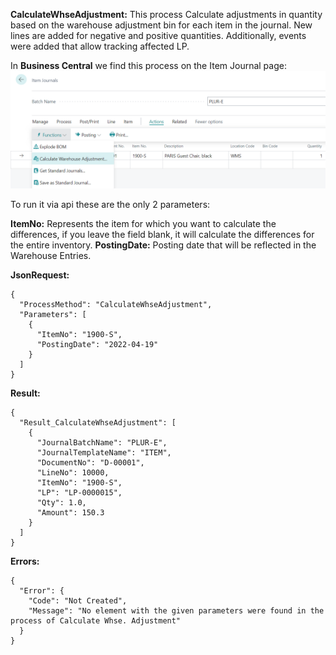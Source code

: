 **CalculateWhseAdjustment:**
This process Calculate adjustments in quantity based on the warehouse adjustment bin for each item in the journal. New lines are added for negative and positive quantities. Additionally, events were added that allow tracking affected LP.

In **Business Central** we find this process on the Item Journal page:
![image.png](/.attachments/image-b2614682-ed2b-42b6-9ca4-68522de2d1c1.png)

To run it via api these are the only 2 parameters:

**ItemNo:** Represents the item for which you want to calculate the differences, if you leave the field blank, it will calculate the differences for the entire inventory.
**PostingDate:** Posting date that will be reflected in the Warehouse Entries.


**JsonRequest:**
```
{
  "ProcessMethod": "CalculateWhseAdjustment",
  "Parameters": [
    {
      "ItemNo": "1900-S",
      "PostingDate": "2022-04-19"
    }
  ]
}
```



**Result:**
```
{
  "Result_CalculateWhseAdjustment": [
    {
      "JournalBatchName": "PLUR-E",
      "JournalTemplateName": "ITEM",
      "DocumentNo": "D-00001",
      "LineNo": 10000,
      "ItemNo": "1900-S",
      "LP": "LP-0000015",
      "Qty": 1.0,
      "Amount": 150.3
    }
  ]
}
```

**Errors:**

```
{
  "Error": {
    "Code": "Not Created",
    "Message": "No element with the given parameters were found in the process of Calculate Whse. Adjustment"
  }
}
```

